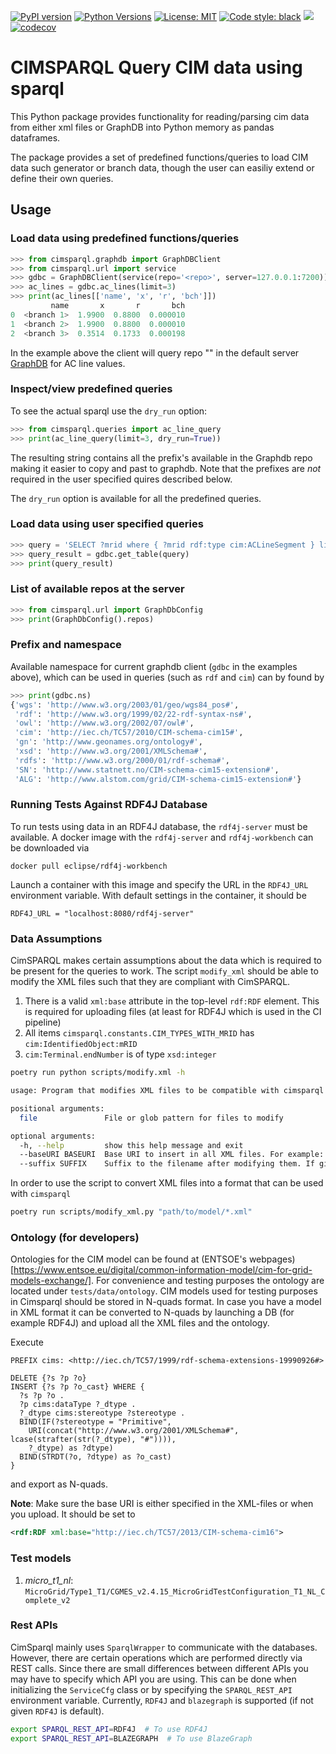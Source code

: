 [![PyPI version](https://img.shields.io/pypi/v/cimsparql)](https://pypi.org/project/cimsparql/)
[![Python Versions](https://img.shields.io/pypi/pyversions/cimsparql)](https://pypi.org/project/cimsparql/)
[![License: MIT](https://img.shields.io/badge/License-MIT-yellow.svg)](https://opensource.org/licenses/MIT)
[![Code style: black](https://img.shields.io/badge/code%20style-black-000000.svg)](https://github.com/psf/black)
[![](https://github.com/statnett/data_cache/workflows/Tests/badge.svg)](https://github.com/statnett/cimsparql/actions?query=workflow%3ATests)
[![codecov](https://codecov.io/gh/statnett/cimsparql/branch/master/graph/badge.svg)](https://codecov.io/gh/statnett/cimsparql)

# CIMSPARQL Query CIM data using sparql

This Python package provides functionality for reading/parsing cim data from
either xml files or GraphDB into Python memory as pandas dataframes.

The package provides a set of predefined functions/queries to load CIM data
such generator or branch data, though the user can easiliy extend or define
their own queries.

## Usage

### Load data using predefined functions/queries

```python
>>> from cimsparql.graphdb import GraphDBClient
>>> from cimsparql.url import service
>>> gdbc = GraphDBClient(service(repo='<repo>', server=127.0.0.1:7200))
>>> ac_lines = gdbc.ac_lines(limit=3)
>>> print(ac_lines[['name', 'x', 'r', 'bch']])
         name       x       r       bch
0  <branch 1>  1.9900  0.8800  0.000010
1  <branch 2>  1.9900  0.8800  0.000010
2  <branch 3>  0.3514  0.1733  0.000198
```

In the example above the client will query repo "<repo>" in the default server
[GraphDB](https://graphdb.ontotext.com) for AC line values.

### Inspect/view predefined queries

To see the actual sparql use the `dry_run` option:

```python
>>> from cimsparql.queries import ac_line_query
>>> print(ac_line_query(limit=3, dry_run=True))
```

The resulting string contains all the prefix's available in the Graphdb repo
making it easier to copy and past to graphdb. Note that the prefixes are *not*
required in the user specified quires described below.

The `dry_run` option is available for all the predefined queries.

### Load data using user specified queries

```python
>>> query = 'SELECT ?mrid where { ?mrid rdf:type cim:ACLineSegment } limit 2'
>>> query_result = gdbc.get_table(query)
>>> print(query_result)
```

### List of available repos at the server

```python
>>> from cimsparql.url import GraphDbConfig
>>> print(GraphDbConfig().repos)
```

### Prefix and namespace

Available namespace for current graphdb client (`gdbc` in the examples above),
which can be used in queries (such as `rdf` and `cim`) can by found by

```python
>>> print(gdbc.ns)
{'wgs': 'http://www.w3.org/2003/01/geo/wgs84_pos#',
 'rdf': 'http://www.w3.org/1999/02/22-rdf-syntax-ns#',
 'owl': 'http://www.w3.org/2002/07/owl#',
 'cim': 'http://iec.ch/TC57/2010/CIM-schema-cim15#',
 'gn': 'http://www.geonames.org/ontology#',
 'xsd': 'http://www.w3.org/2001/XMLSchema#',
 'rdfs': 'http://www.w3.org/2000/01/rdf-schema#',
 'SN': 'http://www.statnett.no/CIM-schema-cim15-extension#',
 'ALG': 'http://www.alstom.com/grid/CIM-schema-cim15-extension#'}
```

### Running Tests Against RDF4J Database

To run tests using data in an RDF4J database, the `rdf4j-server` must be available. A docker image with the `rdf4j-server` and `rdf4j-workbench` can be downloaded via

```
docker pull eclipse/rdf4j-workbench
```

Launch a container with this image and specify the URL in the `RDF4J_URL` environment variable. With default settings in the container, it should be

```
RDF4J_URL = "localhost:8080/rdf4j-server"
```


### Data Assumptions

CimSPARQL makes certain assumptions about the data which is required to be present for the queries to work. The script `modify_xml` should be able to modify
the XML files such that they are compliant with CimSPARQL.

1. There is a valid `xml:base` attribute in the top-level `rdf:RDF` element. This is required for uploading files (at least for RDF4J which is used in the CI pipeline)
2. All items `cimsparql.constants.CIM_TYPES_WITH_MRID` has `cim:IdentifiedObject:mRID`
3. `cim:Terminal.endNumber` is of type `xsd:integer`

```bash
poetry run python scripts/modify.xml -h

usage: Program that modifies XML files to be compatible with cimsparql [-h] [--baseURI BASEURI] [--suffix SUFFIX] file

positional arguments:
  file               File or glob pattern for files to modify

optional arguments:
  -h, --help         show this help message and exit
  --baseURI BASEURI  Base URI to insert in all XML files. For example: http://iec.ch/TC57/2013/CIM-schema-cim16
  --suffix SUFFIX    Suffix to the filename after modifying them. If given as an empty string the original files will be overwritten. Default 'mod'
```

In order to use the script to convert XML files into a format that can be used with `cimsparql`

``` bash
poetry run scripts/modify_xml.py "path/to/model/*.xml"
```

### Ontology (for developers)

Ontologies for the CIM model can be found at (ENTSOE's webpages)[https://www.entsoe.eu/digital/common-information-model/cim-for-grid-models-exchange/].
For convenience and testing purposes the ontology are located under `tests/data/ontology`. CIM models used for testing purposes in Cimsparql should
be stored in N-quads format. In case you have a model in XML format it can be converted to N-quads by launching a DB (for example RDF4J) and upload
all the XML files and the ontology.

Execute

```sparql
PREFIX cims: <http://iec.ch/TC57/1999/rdf-schema-extensions-19990926#>

DELETE {?s ?p ?o}
INSERT {?s ?p ?o_cast} WHERE {
  ?s ?p ?o .
  ?p cims:dataType ?_dtype .
  ?_dtype cims:stereotype ?stereotype .
  BIND(IF(?stereotype = "Primitive",
    URI(concat("http://www.w3.org/2001/XMLSchema#", lcase(strafter(str(?_dtype), "#")))),
    ?_dtype) as ?dtype)
  BIND(STRDT(?o, ?dtype) as ?o_cast)
}
```
and export as N-quads.

**Note**: Make sure the base URI is either specified in the XML-files or when you upload. It should be set to

```xml
<rdf:RDF xml:base="http://iec.ch/TC57/2013/CIM-schema-cim16">
```


### Test models

1. *micro_t1_nl*: `MicroGrid/Type1_T1/CGMES_v2.4.15_MicroGridTestConfiguration_T1_NL_Complete_v2`


### Rest APIs

CimSparql mainly uses `SparqlWrapper` to communicate with the databases. However, there are certain operations which are performed
directly via REST calls. Since there are small differences between different APIs you may have to specify which API you are using.
This can be done when initializing the `ServiceCfg` class or by specifying the `SPARQL_REST_API` environment variable. Currently,
`RDF4J` and `blazegraph` is supported (if not given `RDF4J` is default).

```bash
export SPARQL_REST_API=RDF4J  # To use RDF4J
export SPARQL_REST_API=BLAZEGRAPH  # To use BlazeGraph
```
